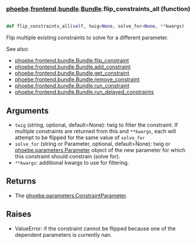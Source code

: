 ### [phoebe](phoebe.md).[frontend](phoebe.frontend.md).[bundle](phoebe.frontend.bundle.md).[Bundle](phoebe.frontend.bundle.Bundle.md).flip_constraints_all (function)


```py

def flip_constraints_all(self, twig=None, solve_for=None, **kwargs)

```



Flip multiple existing constraints to solve for a different parameter.

See also:
* [phoebe.frontend.bundle.Bundle.flip_constraint](phoebe.frontend.bundle.Bundle.flip_constraint.md)
* [phoebe.frontend.bundle.Bundle.add_constraint](phoebe.frontend.bundle.Bundle.add_constraint.md)
* [phoebe.frontend.bundle.Bundle.get_constraint](phoebe.frontend.bundle.Bundle.get_constraint.md)
* [phoebe.frontend.bundle.Bundle.remove_constraint](phoebe.frontend.bundle.Bundle.remove_constraint.md)
* [phoebe.frontend.bundle.Bundle.run_constraint](phoebe.frontend.bundle.Bundle.run_constraint.md)
* [phoebe.frontend.bundle.Bundle.run_delayed_constraints](phoebe.frontend.bundle.Bundle.run_delayed_constraints.md)

Arguments
----------
* `twig` (string, optional, default=None): twig to filter the constraint.
    If multiple constraints are returned from this and `**kwargs`, each
    will attempt to be flipped for the same value of `solve_for`
* `solve_for` (string or Parameter, optional, default=None): twig or
    [phoebe.parameters.Parameter](phoebe.parameters.Parameter.md) object of the new parameter for which
    this constraint should constrain (solve for).
* `**kwargs`: additional kwargs to use for filtering.

Returns
---------
* The [phoebe.parameters.ConstraintParameter](phoebe.parameters.ConstraintParameter.md).

Raises
--------
* ValueError: if the constraint cannot be flipped because one of the
    dependent parameters is currently nan.

